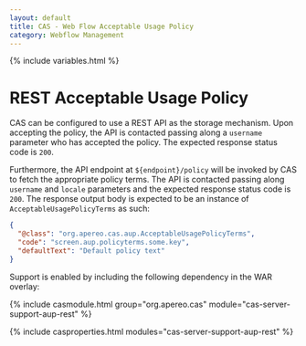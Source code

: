 ```yaml
---
layout: default
title: CAS - Web Flow Acceptable Usage Policy
category: Webflow Management
---
```


{% include variables.html %}

# REST Acceptable Usage Policy

CAS can be configured to use a REST API as the storage mechanism. Upon accepting the policy,
the API is contacted passing along a `username` parameter who has accepted the policy. The expected response status code is `200`.

Furthermore, the API endpoint at `${endpoint}/policy` will be invoked by CAS to fetch the appropriate policy terms.
The API is contacted passing along `username` and `locale` parameters and the expected response status code is `200`. The response
output body is expected to be an instance of `AcceptableUsagePolicyTerms` as such:

```json
{
  "@class": "org.apereo.cas.aup.AcceptableUsagePolicyTerms",
  "code": "screen.aup.policyterms.some.key",
  "defaultText": "Default policy text"
}
```

Support is enabled by including the following dependency in the WAR overlay:

{% include casmodule.html group="org.apereo.cas" module="cas-server-support-aup-rest" %}

{% include casproperties.html modules="cas-server-support-aup-rest" %}
